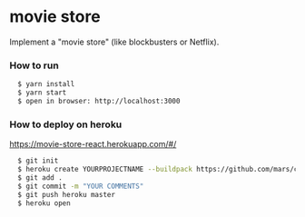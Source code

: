 # movie store
Implement a "movie store" (like blockbusters or Netflix). 

### How to run
```sh
  $ yarn install
  $ yarn start
  $ open in browser: http://localhost:3000
```

### How to deploy on heroku

https://movie-store-react.herokuapp.com/#/

```sh
  $ git init
  $ heroku create YOURPROJECTNAME --buildpack https://github.com/mars/create-react-app-buildpack.git (creates the heroku project with the create-react-app buildpack specified)
  $ git add .
  $ git commit -m "YOUR COMMENTS"
  $ git push heroku master
  $ heroku open
```